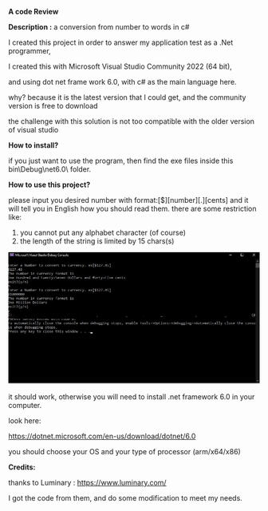 **A code Review**

**Description :** a conversion from number to words in c#

I created this project in order to answer my application test as a .Net programmer,

I created this with Microsoft Visual Studio Community 2022 (64 bit),

and using dot net frame work 6.0, with c# as the main language here.

why? because it is the latest version that I could get, and the community version is free to download


the challenge with this solution is not too compatible with the older version of visual studio


**How to install?**

if you just want to use the program, then find the exe files inside this bin\Debug\net6.0\ folder.

**How to use this project?**

please input you desired number with format:[$][number][.][cents]
and it will tell you in English how you should read them.
there are some restriction like:
1. you cannot put any alphabet character (of course)
2. the length of the string is limited by 15 chars(s)

![Test Image 1](screenshot.jpg)

it should work, otherwise you will need to install .net framework 6.0 in your computer.

look here:

https://dotnet.microsoft.com/en-us/download/dotnet/6.0

you should choose your OS and your type of processor (arm/x64/x86)


**Credits:**

thanks to Luminary : https://www.luminary.com/

I got the code from them, and do some modification to meet my needs.


